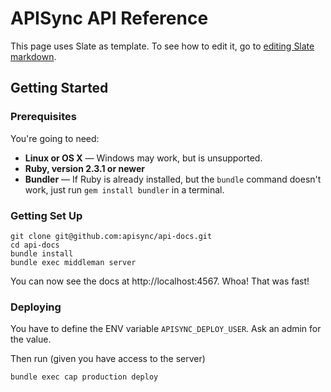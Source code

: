 # APISync API Reference

This page uses Slate as template. To see how to edit it, go to
[editing Slate markdown](https://github.com/lord/slate/wiki/Markdown-Syntax).

## Getting Started

### Prerequisites

You're going to need:

 - **Linux or OS X** — Windows may work, but is unsupported.
 - **Ruby, version 2.3.1 or newer**
 - **Bundler** — If Ruby is already installed, but the `bundle` command doesn't work, just run `gem install bundler` in a terminal.

### Getting Set Up

```
git clone git@github.com:apisync/api-docs.git
cd api-docs
bundle install
bundle exec middleman server
```

You can now see the docs at http://localhost:4567. Whoa! That was fast!

### Deploying

You have to define the ENV variable `APISYNC_DEPLOY_USER`. Ask an admin for
the value.

Then run (given you have access to the server)

```
bundle exec cap production deploy
```
